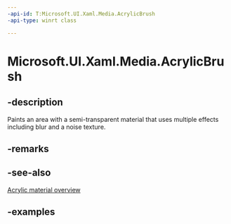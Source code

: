 ```yaml
---
-api-id: T:Microsoft.UI.Xaml.Media.AcrylicBrush
-api-type: winrt class

---
```

<!-- Class syntax.
public class AcrylicBrush : XamlCompositionBrushBase, XamlCompositionBrushBase
-->

# Microsoft.UI.Xaml.Media.AcrylicBrush


## -description

Paints an area with a semi-transparent material that uses multiple effects including blur and a noise texture.


## -remarks


## -see-also
[Acrylic material overview](https://docs.microsoft.com/windows/uwp/design/style/acrylic)


## -examples


